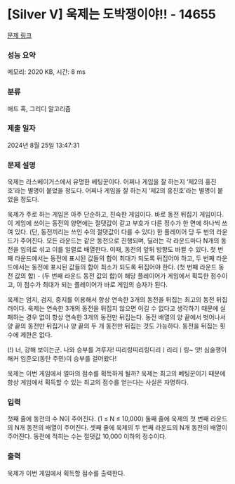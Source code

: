 # [Silver V] 욱제는 도박쟁이야!! - 14655 

[문제 링크](https://www.acmicpc.net/problem/14655) 

### 성능 요약

메모리: 2020 KB, 시간: 8 ms

### 분류

애드 혹, 그리디 알고리즘

### 제출 일자

2024년 8월 25일 13:47:31

### 문제 설명

<p>욱제는 라스베이거스에서 유명한 베팅꾼이다. 어찌나 게임을 잘 하는지 ‘제2의 홍진호’라는 별명이 붙었을 정도다. 어찌나 게임을 잘 하는지 ‘제2의 홍진호’라는 별명이 붙었을 정도다.</p>

<p>욱제가 주로 하는 게임은 아주 단순하고, 친숙한 게임이다. 바로 동전 뒤집기 게임이다. 이 게임에 쓰이는 동전의 양면에는 절댓값이 같고 부호가 다른 정수가 한 면에 하나씩 쓰여 있다. (단, 동전끼리는 쓰인 수의 절댓값이 다를 수 있다) 한 플레이어 당 두 번의 라운드가 주어진다. 모든 라운드는 같은 동전으로 진행되며, 딜러는 각 라운드마다 N개의 동전을 임의로 섞고 이를 일렬로 배열한다. 이때, 동전의 앞뒤 방향도 바뀔 수 있다. 첫 번째 라운드에서는 동전에 표시된 값들의 합이 최대가 되도록 뒤집어야 하고, 두 번째 라운드에서는 동전에 표시된 값들의 합이 최소가 되도록 뒤집어야 한다. (첫 번째 라운드 동전 값의 합) - (두 번째 라운드 동전 값의 합)이 해당 플레이어가 게임에서 획득한 점수이고, 이 점수가 최대가 되는 플레이어가 바로 게임의 승자가 된다.</p>

<p>욱제는 엄지, 검지, 중지를 이용해서 항상 연속한 3개의 동전을 뒤집는 최고의 동전 뒤집러이다. 욱제는 연속한 3개의 동전을 뒤집지 않으면 이길 수 없다고 생각하기 때문에 실패하는 경우 없이 항상 연속한 3개의 동전만 뒤집는다. 동전 배열의 양 끝에서 벗어나서 양 끝의 동전만 뒤집거나 양 끝의 두 개 동전만 뒤집는 것도 가능하다. 동전을 뒤집는 횟수에 제한은 없다.</p>

<p>(!) 너, 강해 보이는군. 나와 승부를 겨루자! 띠리링띠리링디리ㅣ리리ㅣ링~ 앗! 심술쟁이 해커 임준오(동탄 주민)이 승부를 걸어왔다!</p>

<p>욱제는 이번 게임에서 얼마의 점수를 획득하게 될까? 욱제는 최고의 베팅꾼이기 때문에 항상 게임에서 획득할 수 있는 최고의 점수를 얻는다는 사실은 자명하다.</p>

### 입력 

 <p>첫째 줄에 동전의 수 N이 주어진다. (1 ≤ N ≤ 10,000) 둘째 줄에 욱제의 첫 번째 라운드의 N개 동전의 배열이 주어진다. 셋째 줄에 욱제의 두 번째 라운드의 N개 동전의 배열이 주어진다. 동전에 적히는 수는 절댓값 10,000 이하의 정수이다.</p>

### 출력 

 <p>욱제가 이번 게임에서 획득할 점수를 출력한다.</p>

